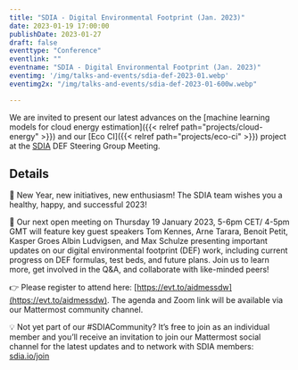 ```yaml
---
title: "SDIA - Digital Environmental Footprint (Jan. 2023)"
date: 2023-01-19 17:00:00
publishDate: 2023-01-27
draft: false
eventtype: "Conference"
eventlink: ""
eventname: "SDIA - Digital Environmental Footprint (Jan. 2023)"
eventimg: '/img/talks-and-events/sdia-def-2023-01.webp'
eventimg2x: "/img/talks-and-events/sdia-def-2023-01-600w.webp"

---
```


We are invited to present our latest advances on the [machine learning models for cloud energy estimation]({{< relref path="projects/cloud-energy" >}})
and our [Eco CI]({{< relref path="projects/eco-ci" >}}) project at the [SDIA](https://sdialliance.org/) DEF Steering Group Meeting.

## Details

🎉 New Year, new initiatives, new enthusiasm! The SDIA team wishes you a healthy, happy, and successful 2023!
 
📣 Our next open meeting on Thursday 19 January 2023, 5-6pm CET/ 4-5pm GMT will feature key guest speakers Tom Kennes, Arne Tarara, Benoit Petit, Kasper Groes Albin Ludvigsen, and Max Schulze presenting important updates on our digital environmental footprint (DEF) work, including current progress on DEF formulas, test beds, and future plans. Join us to learn more, get involved in the Q&A, and collaborate with like-minded peers!
 
 👉 Please register to attend here: [https://evt.to/aidmessdw](https://evt.to/aidmessdw). The agenda and Zoom link will be available via our Mattermost community channel.
 
💡 Not yet part of our #SDIACommunity? It’s free to join as an individual member and you’ll receive an invitation to join our Mattermost social channel for the latest updates and to network with SDIA members: [sdia.io/join](https://sdia.io/join)
